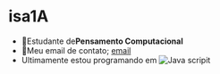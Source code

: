 # isa1A
- :money_mouth_face:Estudante de**Pensamento Computacional**
- :yawning_face:Meu email de contato; [email](maria.paes.bonfim@escola.pr.gov.br)
- Ultimamente estou programando em ![Java scripit](https://img.shields.io/badge/JavaScript-323330?style=for-the-badge&logo=javascript&logoColor=F7DF1E)
